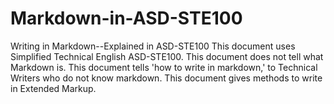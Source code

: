 # Markdown-in-ASD-STE100
Writing in Markdown--Explained in ASD-STE100
This document uses Simplified Technical English ASD-STE100.
This document does not tell what Markdown is.
This document tells 'how to write in markdown,' to Technical Writers who do not know markdown.
This document gives methods to write in Extended Markup.
